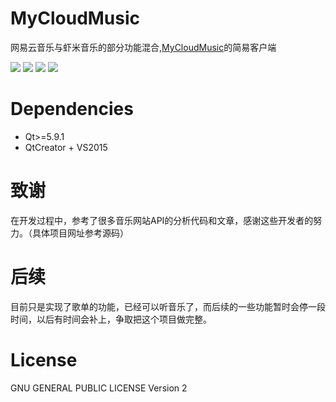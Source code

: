 # MyCloudMusic
网易云音乐与虾米音乐的部分功能混合,[MyCloudMusic](https://github.com/shenjing023/MyCloudMusic_Server)的简易客户端

![](http://ord6anrvd.bkt.clouddn.com/201802082320_977.png)
![](http://ord6anrvd.bkt.clouddn.com/201802082322_15.png)
![](http://ord6anrvd.bkt.clouddn.com/201802082323_425.png)
![](http://ord6anrvd.bkt.clouddn.com/201802082324_445.png)
# Dependencies
- Qt>=5.9.1
- QtCreator + VS2015
# 致谢
在开发过程中，参考了很多音乐网站API的分析代码和文章，感谢这些开发者的努力。（具体项目网址参考源码）
# 后续
目前只是实现了歌单的功能，已经可以听音乐了，而后续的一些功能暂时会停一段时间，以后有时间会补上，争取把这个项目做完整。
# License
GNU GENERAL PUBLIC LICENSE Version 2
